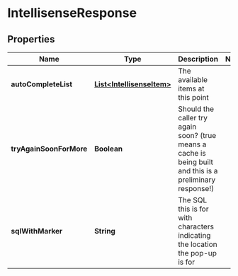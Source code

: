

# IntellisenseResponse


## Properties

| Name | Type | Description | Notes |
|------------ | ------------- | ------------- | -------------|
|**autoCompleteList** | [**List&lt;IntellisenseItem&gt;**](IntellisenseItem.md) | The available items at this point |  |
|**tryAgainSoonForMore** | **Boolean** | Should the caller try again soon? (true means a cache is being built and this is a preliminary response!) |  |
|**sqlWithMarker** | **String** | The SQL this is for with characters indicating the location the pop-up is for |  |



